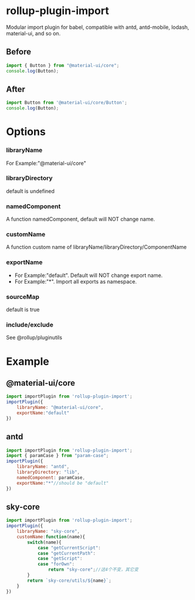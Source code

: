 # rollup-plugin-import

Modular import plugin for babel, compatible with antd, antd-mobile, lodash, material-ui, and so on.

## Before

```javascript
import { Button } from "@material-ui/core";
console.log(Button);
```

## After

```javascript
import Button from '@material-ui/core/Button';
console.log(Button);
```

# Options

### libraryName

For Example:"@material-ui/core"

### libraryDirectory

default is undefined

### namedComponent

A function namedComponent, default will NOT change name.

### customName

A function custom name of libraryName/libraryDirectory/ComponentName

### exportName

* For Example:"default". Default will NOT change export name.
* For Example:"*". Import all exports as namespace.

### sourceMap

default is true

### include/exclude

See @rollup/pluginutils

# Example

## @material-ui/core

```javascript
import importPlugin from 'rollup-plugin-import';
importPlugin({
	libraryName: "@material-ui/core",
	exportName:"default"
})
```

## antd

```javascript
import importPlugin from 'rollup-plugin-import';
import { paramCase } from "param-case";
importPlugin({
	libraryName: "antd",
	libraryDirectory: "lib",
	namedComponent: paramCase,
	exportName:"*"//should be "default"
})
```

## sky-core

```javascript
import importPlugin from 'rollup-plugin-import';
importPlugin({
	libraryName: "sky-core",
	customName:function(name){
		switch(name){
			case "getCurrentScript":
			case "getCurrentPath":
			case "getScript":
			case "forOwn":
				return "sky-core";//这4个不变，其它变
		}
		return `sky-core/utils/${name}`;
	}
})
```